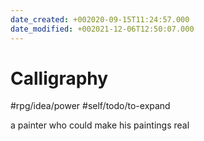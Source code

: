 ```yaml
---
date_created: +002020-09-15T11:24:57.000
date_modified: +002021-12-06T12:50:07.000
---
```


# Calligraphy

#rpg/idea/power #self/todo/to-expand

 a painter who could make his paintings real
